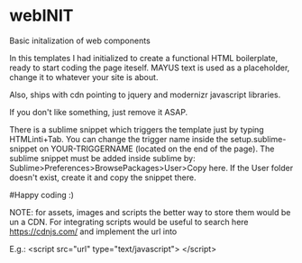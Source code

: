 # webINIT
Basic initalization of web components

In this templates I had initialized to create a functional HTML boilerplate, ready to start coding the page iteself. MAYUS text is used as a placeholder, change it to whatever your site is about.

Also, ships with cdn pointing to jquery and modernizr javascript libraries.

If you don't like something, just remove it ASAP.


There is a sublime snippet which triggers the template just by typing HTMLinti+Tab. You can change the trigger name inside the setup.sublime-snippet on <tabTrigger>YOUR-TRIGGERNAME</tabTrigger> (located on the end of the page).
The sublime snippet must be added inside sublime by: Sublime>Preferences>BrowsePackages>User>Copy here.
If the User folder doesn't exist, create it and copy the snippet there.

#Happy coding :)



NOTE: for assets, images and scripts the better way to store them would be un a CDN. For integrating scripts would be useful to search here https://cdnjs.com/ and implement the url into 

E.g.: \<script src="url" type="text/javascript"\> \</script\>


